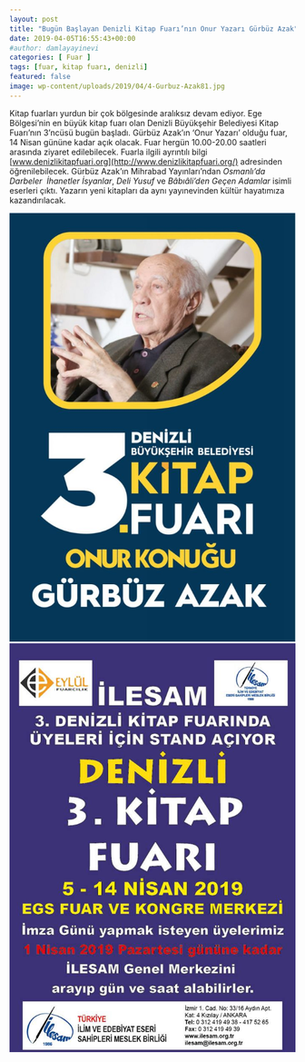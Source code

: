 ```yaml
---
layout: post
title: "Bugün Başlayan Denizli Kitap Fuarı’nın Onur Yazarı Gürbüz Azak"
date: 2019-04-05T16:55:43+00:00
#author: damlayayinevi
categories: [ Fuar ]
tags: [fuar, kitap fuarı, denizli]
featured: false
image: wp-content/uploads/2019/04/4-Gurbuz-Azak81.jpg
---
```


Kitap fuarları yurdun bir çok bölgesinde aralıksız devam ediyor. Ege Bölgesi’nin en büyük kitap fuarı olan Denizli Büyükşehir Belediyesi Kitap Fuarı’nın 3’ncüsü bugün başladı. Gürbüz Azak’ın ‘Onur Yazarı’ olduğu fuar, 14 Nisan gününe kadar açık olacak. Fuar hergün 10.00-20.00 saatleri arasında ziyaret edilebilecek. Fuarla ilgili ayrıntılı bilgi [www.denizlikitapfuari.org](http://www.denizlikitapfuari.org/) adresinden öğrenilebilecek. Gürbüz Azak’ın Mihrabad Yayınları’ndan _Osmanlı’da Darbeler &nbsp;İhanetler İsyanlar_, _Deli Yusuf_ ve _Bâbıâli’den Geçen Adamlar_ isimli eserleri çıktı. Yazarın yeni kitapları da aynı yayınevinden kültür hayatımıza kazandırılacak.  

<img src="wp-content/uploads/2019/04/2-Gürbüz-Azak-denizlide-683x1024.jpg" alt=""/>
<img src="wp-content/uploads/2019/04/5-Denizli-Fuarı-afişi.jpg" alt="" />